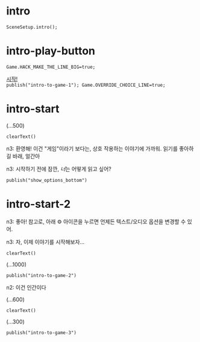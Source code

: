 # intro

`SceneSetup.intro();`

# intro-play-button

`Game.HACK_MAKE_THE_LINE_BIG=true;`


[<div class="mini-icon" pic="play1"></div> 시작! <div class="mini-icon" pic="play2"></div>](#intro-start) `publish("intro-to-game-1"); Game.OVERRIDE_CHOICE_LINE=true;`

# intro-start

(...500)

`clearText()`

n3: 환영해! 이건 "게임"이라기 보다는, 상호 작용하는 이야기에 가까워. 읽기를 좋아하길 바래, 얼간아

n3: 시작하기 전에 잠깐, *너*는 어떻게 읽고 싶어?

`publish("show_options_bottom")`

# intro-start-2

n3: 좋아! 참고로, 아래 ⚙ 아이콘을 누르면 언제든 텍스트/오디오 옵션을 변경할 수 있어.

n3: 자, 이제 이야기를 시작해보자...

`clearText()`

(...1000)

`publish("intro-to-game-2")`

n2: 이건 인간이다

(...600)

`clearText()`

(...300)

`publish("intro-to-game-3")`
